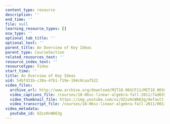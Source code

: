 ```yaml
---
content_type: resource
description: ''
end_time: ''
file: null
learning_resource_types: []
ocw_type: ''
optional_tab_title: ''
optional_text: ''
parent_title: An Overview of Key Ideas
parent_type: CourseSection
related_resources_text: ''
resource_index_text: ''
resourcetype: Video
start_time: ''
title: An Overview of Key Ideas
uid: 54bfd31b-c38a-47b1-719e-194c0caa7522
video_files:
  archive_url: http://www.archive.org/download/MIT18.06SCF11/MIT18_06SC_110711_M3_300k.mp4
  video_captions_file: /courses/18-06sc-linear-algebra-fall-2011/7ad65525e6765c619cfa303fc24cab3d_OZxzHcW663g.vtt
  video_thumbnail_file: https://img.youtube.com/vi/OZxzHcW663g/default.jpg
  video_transcript_file: /courses/18-06sc-linear-algebra-fall-2011/0013a5b9019fc1d7da3b303c4d395b83_OZxzHcW663g.pdf
video_metadata:
  youtube_id: OZxzHcW663g
---
```

